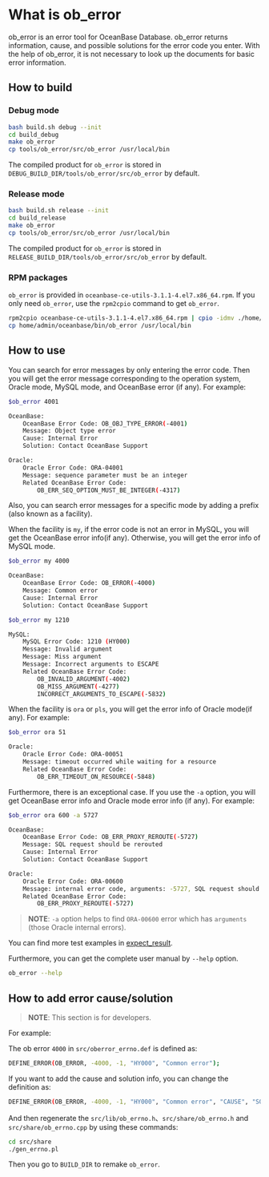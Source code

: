 # What is ob_error

ob_error is an error tool for OceanBase Database. ob_error returns information, cause, and possible solutions for the error code you enter. With the help of ob_error, it is not necessary to look up the documents for basic error information.

## How to build

### Debug mode

```bash
bash build.sh debug --init
cd build_debug
make ob_error
cp tools/ob_error/src/ob_error /usr/local/bin
```

The compiled product for `ob_error` is stored in `DEBUG_BUILD_DIR/tools/ob_error/src/ob_error` by default.

### Release mode

```bash
bash build.sh release --init
cd build_release
make ob_error
cp tools/ob_error/src/ob_error /usr/local/bin
```

The compiled product for `ob_error` is stored in `RELEASE_BUILD_DIR/tools/ob_error/src/ob_error` by default.

### RPM packages

`ob_error` is provided in `oceanbase-ce-utils-3.1.1-4.el7.x86_64.rpm`. If you only need `ob_error`, use the `rpm2cpio` command to get `ob_error`.

```bash
rpm2cpio oceanbase-ce-utils-3.1.1-4.el7.x86_64.rpm | cpio -idmv ./home/admin/oceanbase/bin/ob_error
cp home/admin/oceanbase/bin/ob_error /usr/local/bin
```

## How to use

You can search for error messages by only entering the error code. Then you will get the error message corresponding to the operation system, Oracle mode, MySQL mode, and OceanBase error (if any). For example:

```bash
$ob_error 4001

OceanBase:
    OceanBase Error Code: OB_OBJ_TYPE_ERROR(-4001)
    Message: Object type error
    Cause: Internal Error
    Solution: Contact OceanBase Support

Oracle:
    Oracle Error Code: ORA-04001
    Message: sequence parameter must be an integer
    Related OceanBase Error Code:
        OB_ERR_SEQ_OPTION_MUST_BE_INTEGER(-4317)
```

Also, you can search error messages for a specific mode by adding a prefix (also known as a facility).

When the facility is `my`, if the error code is not an error in MySQL, you will get the OceanBase error info(if any). Otherwise, you will get the error info of MySQL mode.

```bash
$ob_error my 4000

OceanBase:
    OceanBase Error Code: OB_ERROR(-4000)
    Message: Common error
    Cause: Internal Error
    Solution: Contact OceanBase Support

$ob_error my 1210

MySQL:
    MySQL Error Code: 1210 (HY000)
    Message: Invalid argument
    Message: Miss argument
    Message: Incorrect arguments to ESCAPE
    Related OceanBase Error Code:
        OB_INVALID_ARGUMENT(-4002)
        OB_MISS_ARGUMENT(-4277)
        INCORRECT_ARGUMENTS_TO_ESCAPE(-5832)
```

When the facility is `ora` or `pls`, you will get the error info of Oracle mode(if any). For example:

```bash
$ob_error ora 51

Oracle:
    Oracle Error Code: ORA-00051
    Message: timeout occurred while waiting for a resource
    Related OceanBase Error Code:
        OB_ERR_TIMEOUT_ON_RESOURCE(-5848)
```

Furthermore, there is an exceptional case. If you use the `-a` option, you will get OceanBase error info and Oracle mode error info (if any). For example:

```bash
$ob_error ora 600 -a 5727

OceanBase:
    OceanBase Error Code: OB_ERR_PROXY_REROUTE(-5727)
    Message: SQL request should be rerouted
    Cause: Internal Error
    Solution: Contact OceanBase Support

Oracle:
    Oracle Error Code: ORA-00600
    Message: internal error code, arguments: -5727, SQL request should be rerouted
    Related OceanBase Error Code:
        OB_ERR_PROXY_REROUTE(-5727)
```

> **NOTE**: `-a` option helps to find `ORA-00600` error which has `arguments` (those Oracle internal errors).

You can find more test examples in [expect_result](test/expect_result.result).

Furthermore, you can get the complete user manual by `--help` option.

```bash
ob_error --help
```

## How to add error cause/solution

> **NOTE**: This section is for developers.

For example:

The ob error `4000` in `src/oberror_errno.def` is defined as:

```bash
DEFINE_ERROR(OB_ERROR, -4000, -1, "HY000", "Common error");
```

If you want to add the cause and solution info, you can change the definition as:

```bash
DEFINE_ERROR(OB_ERROR, -4000, -1, "HY000", "Common error", "CAUSE", "SOLUTION");
```

And then regenerate the `src/lib/ob_errno.h`、`src/share/ob_errno.h` and `src/share/ob_errno.cpp` by using these commands:

```bash
cd src/share
./gen_errno.pl
```

Then you go to `BUILD_DIR` to remake `ob_error`.
